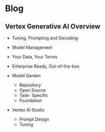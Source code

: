 # Blog
## Vertex Generative AI Overview
- Tuning, Prompting and Decoding
- Model Management
- Your Data, Your Terms
- Enterprise Ready, Out-of-the-box

- Model Garden
  - Repository
  - Open Source
  - Task- Specific
  - Foundation
- Vertex AI Studio
  - Prompt Design
  - Tuning  
